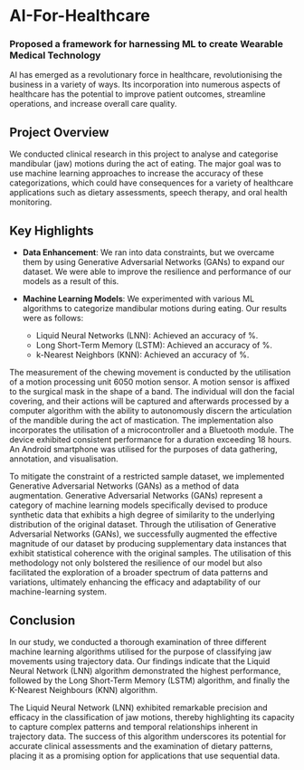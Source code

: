 # AI-For-Healthcare
### Proposed a framework for harnessing ML to create Wearable Medical Technology

AI has emerged as a revolutionary force in healthcare, revolutionising the business in a variety of ways. Its incorporation into numerous aspects of healthcare has the potential to improve patient outcomes, streamline operations, and increase overall care quality.

## Project Overview

We conducted clinical research in this project to analyse and categorise mandibular (jaw) motions during the act of eating. The major goal was to use machine learning approaches to increase the accuracy of these categorizations, which could have consequences for a variety of healthcare applications such as dietary assessments, speech therapy, and oral health monitoring.


## Key Highlights

- **Data Enhancement**: We ran into data constraints, but we overcame them by using Generative Adversarial Networks (GANs) to expand our dataset. We were able to improve the resilience and performance of our models as a result of this.

- **Machine Learning Models**: We experimented with various ML algorithms to categorize mandibular motions during eating. Our results were as follows:
    - Liquid Neural Networks (LNN): Achieved an accuracy of %.
    - Long Short-Term Memory (LSTM): Achieved an accuracy of %.
    - k-Nearest Neighbors (KNN): Achieved an accuracy of %.
 
      
The measurement of the chewing movement is conducted by the utilisation of a motion processing unit 6050 motion sensor. A motion sensor is affixed to the surgical mask in the shape of a band. The individual will don the facial covering, and their actions will be captured and afterwards processed by a computer algorithm with the ability to autonomously discern the articulation of the mandible during the act of mastication. The implementation also incorporates the utilisation of a microcontroller and a Bluetooth module. The device exhibited consistent performance for a duration exceeding 18 hours. An Android smartphone was utilised for the purposes of data gathering, annotation, and visualisation.


To mitigate the constraint of a restricted sample dataset, we implemented Generative Adversarial Networks (GANs) as a method of data augmentation. Generative Adversarial
Networks (GANs) represent a category of machine learning models specifically devised to produce synthetic data that exhibits a high degree of similarity to the underlying distribution of the original dataset. Through the utilisation of Generative Adversarial Networks (GANs), we successfully augmented the effective magnitude of our dataset by producing supplementary data instances that exhibit statistical coherence with the original samples. The utilisation of this methodology not only bolstered the resilience of our model but also facilitated the exploration of a broader spectrum of data patterns and variations, ultimately enhancing the efficacy and adaptability of our machine-learning system.

## Conclusion
In our study, we conducted a thorough examination of three different machine learning algorithms utilised for the purpose of classifying jaw movements using trajectory data. Our findings indicate that the Liquid Neural Network (LNN) algorithm demonstrated the highest performance, followed by the Long Short-Term Memory (LSTM) algorithm, and finally the K-Nearest Neighbours (KNN) algorithm.

The Liquid Neural Network (LNN) exhibited remarkable precision and efficacy in the classification of jaw motions, thereby highlighting its capacity to capture complex patterns and temporal relationships inherent in trajectory data. The success of this algorithm underscores its potential for accurate clinical assessments and the examination of dietary patterns, placing it as a promising option for applications that use sequential data.
